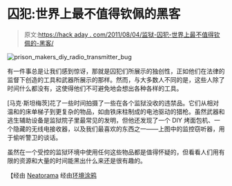 # 囚犯:世界上最不值得钦佩的黑客

> 原文:[https://hack aday . com/2011/08/04/监狱-囚犯-世界上最不值得钦佩的-黑客/](https://hackaday.com/2011/08/04/prison-inmates-the-worlds-least-admirable-hackers/)

![prison_makers_diy_radio_transmitter_bug](../Images/a386c4a243fa5147544c940f86fa3149.png "prison_makers_diy_radio_transmitter_bug")

有一件事总是让我们感到惊讶，那就是囚犯们所展示的独创性，正如他们在法律的监督下创造的工具和武器所展示的那样。然而，与大多数人不同的是，这些人除了时间什么都没有，这使得他们不可避免地会想出各种各样的工具。

[马克·斯坦梅茨]花了一些时间拍摄了一些在各个监狱没收的违禁品。它们从相对温和的床单梯子到更复杂的物品，如由铁床柱制成的电池驱动的猎枪。虽然武器和逃生辅助设备是监狱院子里最常见的发明，但他还发现了一个 DIY 烤面包机、一个隐藏的无线电接收器，以及我们最喜欢的东西之一——上图中的监控窃听器，用于偷听警卫的谈话。

虽然在一个受控的监狱环境中使用任何这些物品都是值得怀疑的，但看看人们用有限的资源和大量的时间能黑出什么来还是很有趣的。

【经由 [Neatorama](http://www.neatorama.com/2011/08/04/15-unbelievable-inmate-escape-tools/) 经由[环境涂鸦](http://www.environmentalgraffiti.com/news-20-escape-tools-made-inmates)